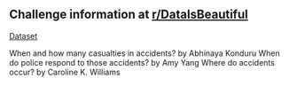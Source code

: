 ## Challenge information at [r/DataIsBeautiful](https://www.reddit.com/r/dataisbeautiful/comments/8hmt9d/battle_dataviz_battle_for_the_month_of_may_2018/)

[Dataset](https://www.kaggle.com/daveianhickey/2000-16-traffic-flow-england-scotland-wales/settings)

When and how many casualties in accidents? by Abhinaya Konduru
When do police respond to those accidents? by Amy Yang
Where do accidents occur? by Caroline K. Williams